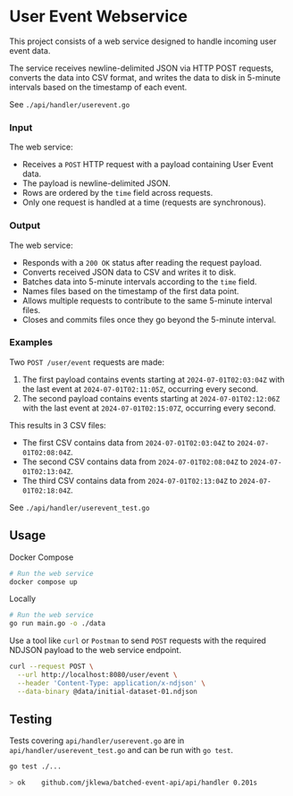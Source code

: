 # User Event Webservice

This project consists of a web service designed to handle incoming user event data.

The service receives newline-delimited JSON via HTTP POST requests, converts the
data into CSV format, and writes the data to disk in 5-minute intervals based on
the timestamp of each event.

See `./api/handler/userevent.go`

### Input
The web service:
- Receives a `POST` HTTP request with a payload containing User Event data.
- The payload is newline-delimited JSON.
- Rows are ordered by the `time` field across requests.
- Only one request is handled at a time (requests are synchronous).

### Output
The web service:
- Responds with a `200 OK` status after reading the request payload.
- Converts received JSON data to CSV and writes it to disk.
- Batches data into 5-minute intervals according to the `time` field.
- Names files based on the timestamp of the first data point.
- Allows multiple requests to contribute to the same 5-minute interval files.
- Closes and commits files once they go beyond the 5-minute interval.

### Examples
Two `POST /user/event` requests are made:
1. The first payload contains events starting at `2024-07-01T02:03:04Z` with the last event at `2024-07-01T02:11:05Z`, occurring every second.
2. The second payload contains events starting at `2024-07-01T02:12:06Z` with the last event at `2024-07-01T02:15:07Z`, occurring every second.

This results in 3 CSV files:
- The first CSV contains data from `2024-07-01T02:03:04Z` to `2024-07-01T02:08:04Z`.
- The second CSV contains data from `2024-07-01T02:08:04Z` to `2024-07-01T02:13:04Z`.
- The third CSV contains data from `2024-07-01T02:13:04Z` to `2024-07-01T02:18:04Z`.

See `./api/handler/userevent_test.go`

## Usage

Docker Compose
```bash
# Run the web service
docker compose up
```

Locally
```bash
# Run the web service
go run main.go -o ./data
```

Use a tool like `curl` or `Postman` to send `POST` requests with the required NDJSON payload to the web service endpoint.

```bash
curl --request POST \
  --url http://localhost:8080/user/event \
  --header 'Content-Type: application/x-ndjson' \
  --data-binary @data/initial-dataset-01.ndjson
```

## Testing

Tests covering `api/handler/userevent.go` are in `api/handler/userevent_test.go` and can be run with `go test`.

```bash
go test ./...

> ok  	github.com/jklewa/batched-event-api/api/handler	0.201s
```